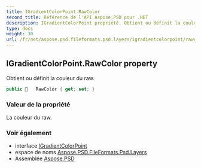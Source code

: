 ```yaml
---
title: IGradientColorPoint.RawColor
second_title: Référence de l'API Aspose.PSD pour .NET
description: IGradientColorPoint propriété. Obtient ou définit la couleur du raw.
type: docs
weight: 30
url: /fr/net/aspose.psd.fileformats.psd.layers/igradientcolorpoint/rawcolor/
---
```

## IGradientColorPoint.RawColor property

Obtient ou définit la couleur du raw.

```csharp
public    RawColor { get; set; }
```

### Valeur de la propriété

La couleur du raw.

### Voir également

* interface [IGradientColorPoint](../)
* espace de noms [Aspose.PSD.FileFormats.Psd.Layers](../../igradientcolorpoint/)
* Assemblée [Aspose.PSD](../../../)


